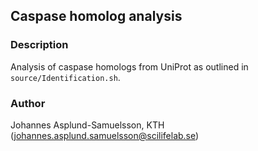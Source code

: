 ## Caspase homolog analysis

### Description
Analysis of caspase homologs from UniProt as outlined in `source/Identification.sh`.

### Author
Johannes Asplund-Samuelsson, KTH (johannes.asplund.samuelsson@scilifelab.se)
